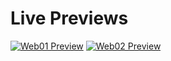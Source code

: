 # Live Previews

[![Web01 Preview](https://img.shields.io/badge/Preview-Web01-blue)](https://ItsAtharv867.github.io/Grovon/web01/)
[![Web02 Preview](https://img.shields.io/badge/Preview-Web02-green)](https://ItsAtharv867.github.io/Grovon/web02/)
